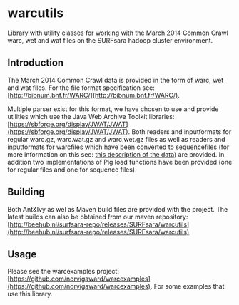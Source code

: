 warcutils
=========

Library with utility classes for working with the March 2014 Common Crawl warc, wet and wat files on the SURFsara hadoop cluster environment.

Introduction
------------
The March 2014 Common Crawl data is provided in the form of warc, wet and wat files. For the file format specification see: [http://bibnum.bnf.fr/WARC/](http://bibnum.bnf.fr/WARC/).

Multiple parser exist for this format, we have chosen to use and provide utilities which use the Java Web Archive Toolkit libraries: [https://sbforge.org/display/JWAT/JWAT](https://sbforge.org/display/JWAT/JWAT). Both readers and inputformats for regular warc.gz, warc.wat.gz and warc.wet.gz files as well as readers and inputformats for warcfiles which have been converted to sequencefiles (for more information on this see: [this description of the data](http://norvigaward.github.io/examples.html#data)) are provided. In addition two implementations of Pig load functions have been provided (one for regular files and one for sequence files).

Building
--------
Both Ant&Ivy as wel as Maven build files are provided with the project. The latest builds can also be obtained from our maven repository: [http://beehub.nl/surfsara-repo/releases/SURFsara/warcutils](http://beehub.nl/surfsara-repo/releases/SURFsara/warcutils)

Usage
-----
Please see the warcexamples project: [https://github.com/norvigaward/warcexamples](https://github.com/norvigaward/warcexamples). For some examples that use this library.
